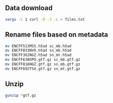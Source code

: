 ## Data download
```bash
xargs -L 1 curl -O -J -L < files.txt
```

## Rename files based on metadata
```bash
mv ENCFF513MSS.h5ad sc_mb.h5ad
mv ENCFF033NVO.h5ad sn_mb.h5ad
mv ENCFF362NGZ.h5ad sn_mt.h5ad
mv ENCFF638OPO.gtf.gz sc_mb.gtf.gz
mv ENCFF816NGZ.gtf.gz sn_mb.gtf.gz
mv ENCFF692TSX.gtf.gz sn_mt.gtf.gz
```

## Unzip
```bash
gunzip *gtf.gz
```
